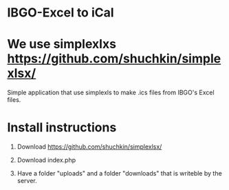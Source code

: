 # IBGO-Excel to iCal

# We use simplexlxs https://github.com/shuchkin/simplexlsx/ 

Simple application that use simplexls to make .ics files from IBGO's Excel files.

# Install instructions
1. Download https://github.com/shuchkin/simplexlsx/ 

2. Download index.php

3. Have a folder "uploads" and a folder "downloads" that is writeble by the server.
